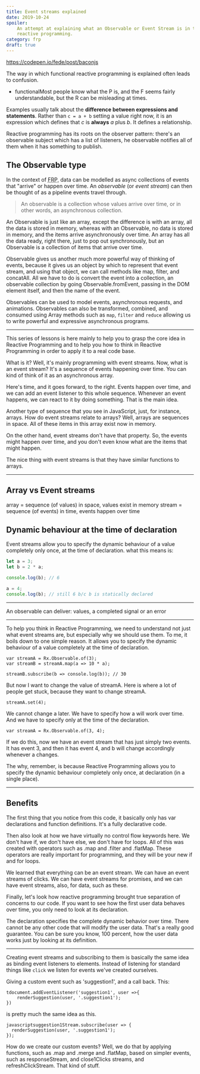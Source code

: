 ```yaml
---
title: Event streams explained
date: 2019-10-24
spoiler:
    An attempt at explaining what an Observable or Event Stream is in the context of functional
    reactive programming.
category: frp
draft: true
---
```


https://codepen.io/fede/post/baconjs

The way in which functional reactive programming is explained often leads to confusion.

-   functionalMost people know what the P is, and the F seems fairly understandable, but the R can
    be misleading at times.

Examples usually talk about the **difference between expressions and statements**. Rather than
`c = a + b` setting a value right now, it is an expression which defines that _c_ is **always** _a_
plus _b_. It defines a relationship.

Reactive programming has its roots on the observer pattern: there's an observable subject which has
a list of listeners, he observable notifies all of them when it has something to publish.

## The Observable type

In the context of <abbr title="Functional Reactive Programming">FRP</abbr>, data can be modelled as
async collections of events that "arrive" or happen over time. An _observable_ (or _event stream_)
can then be thought of as a pipeline events travel through.

> An observable is a collection whose values arrive over time, or in other words, an asynchronous
> collection.

An Observable is just like an array, except the difference is with an array, all the data is stored
in memory, whereas with an Observable, no data is stored in memory, and the items arrive
asynchronously over time. An array has all the data ready, right there, just to pop out
synchronously, but an Observable is a collection of items that arrive over time.

Observable gives us another much more powerful way of thinking of events, because it gives us an
object by which to represent that event stream, and using that object, we can call methods like map,
filter, and concatAll. All we have to do is convert the event into a collection, an observable
collection by going Observable.fromEvent, passing in the DOM element itself, and then the name of
the event.

Observables can be used to model events, asynchronous requests, and animations. Observables can also
be transformed, combined, and consumed using Array methods such as `map`, `filter` and `reduce`
allowing us to write powerful and expressive asynchronous programs.

---

This series of lessons is here mainly to help you to grasp the core idea in Reactive Programming and
to help you how to think in Reactive Programming in order to apply it to a real code base.

What is it? Well, it's mainly programming with event streams. Now, what is an event stream? It's a
sequence of events happening over time. You can kind of think of it as an asynchronous array.

Here's time, and it goes forward, to the right. Events happen over time, and we can add an event
listener to this whole sequence. Whenever an event happens, we can react to it by doing something.
That is the main idea.

Another type of sequence that you see in JavaScript, just, for instance, arrays. How do event
streams relate to arrays? Well, arrays are sequences in space. All of these items in this array
exist now in memory.

On the other hand, event streams don't have that property. So, the events might happen over time,
and you don't even know what are the items that might happen.

The nice thing with event streams is that they have similar functions to arrays.

---

## Array vs Event streams

array = sequence (of values) in space, values exist in memory stream = sequence (of events) in time,
events happen over time

## Dynamic behaviour at the time of declaration

Event streams allow you to specify the dynamic behaviour of a value completely only once, at the
time of declaration. what this means is:

```js
let a = 3;
let b = 2 * a;

console.log(b); // 6

a = 4;
console.log(b); // still 6 b/c b is statically declared
```

---

An observable can deliver: values, a completed signal or an error

---

To help you think in Reactive Programming, we need to understand not just what event streams are,
but especially why we should use them. To me, it boils down to one simple reason. It allows you to
specify the dynamic behaviour of a value completely at the time of declaration.

```
var streamA = Rx.Observable.of(3);
var streamB = streamA.map(a => 10 * a);

streamB.subscribe(b => console.log(b)); // 30
```

But now I want to change the value of streamA. Here is where a lot of people get stuck, because they
want to change streamA.

```
streamA.set(4);
```

We cannot change a later. We have to specify how a will work over time. And we have to specify only
at the time of the declaration.

```
var streamA = Rx.Observable.of(3, 4);
```

If we do this, now we have an event stream that has just simply two events. It has event 3, and then
it has event 4, and b will change accordingly whenever a changes.

The why, remember, is because Reactive Programming allows you to specify the dynamic behaviour
completely only once, at declaration (in a single place).

---

## Benefits

The first thing that you notice from this code, it basically only has var declarations and function
definitions. It's a fully declarative code.

Then also look at how we have virtually no control flow keywords here. We don't have if, we don't
have else, we don't have for loops. All of this was created with operators such as .map and .filter
and .flatMap. These operators are really important for programming, and they will be your new if and
for loops.

We learned that everything can be an event stream. We can have an event streams of clicks. We can
have event streams for promises, and we can have event streams, also, for data, such as these.

Finally, let's look how reactive programming brought true separation of concerns to our code. If you
want to see how the first user data behaves over time, you only need to look at its declaration.

The declaration specifies the complete dynamic behavior over time. There cannot be any other code
that will modify the user data. That's a really good guarantee. You can be sure you know, 100
percent, how the user data works just by looking at its definition.

---

Creating event streams and subscribing to them is basically the same idea as binding event listeners
to elements. Instead of listening for standard things like `click` we listen for events we've
created ourselves.

Giving a custom event such as 'suggestion1', and a call back. This:

```
tdocument.addEventListener('suggestion1', user =>{
    renderSuggestion(user, '.suggestion1');
})
```

is pretty much the same idea as this.

```
javascriptsuggestion1Stream.subscribe(user => {
  renderSuggestion(user, '.suggestion1');
});
```

How do we create our custom events? Well, we do that by applying functions, such as .map and .merge
and .flatMap, based on simpler events, such as responseStream, and close1Clicks streams, and
refreshClickStream. That kind of stuff.
